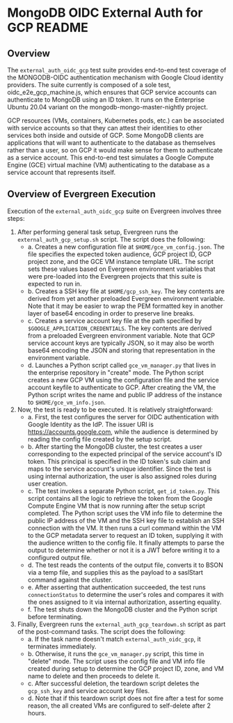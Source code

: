 # MongoDB OIDC External Auth for GCP README

## Overview

The `external_auth_oidc_gcp` test suite provides end-to-end test coverage of the MONGODB-OIDC authentication mechanism with Google Cloud identity providers. The suite currently is composed of a sole test, oidc_e2e_gcp_machine.js, which ensures that GCP service accounts can authenticate to MongoDB using an ID token. It runs on the Enterprise Ubuntu 20.04 variant on the mongodb-mongo-master-nightly project.

GCP resources (VMs, containers, Kubernetes pods, etc.) can be associated with service accounts so that they can attest their identities to other services both inside and outside of GCP. Some MongoDB clients are applications that will want to authenticate to the database as themselves rather than a user, so on GCP it would make sense for them to authenticate as a service account. This end-to-end test simulates a Google Compute Engine (GCE) virtual machine (VM) authenticating to the database as a service account that represents itself.

## Overview of Evergreen Execution

Execution of the `external_auth_oidc_gcp` suite on Evergreen involves three steps:

1. After performing general task setup, Evergreen runs the `external_auth_gcp_setup.sh` script. The script does the following:
    - a. Creates a new configuration file at `$HOME/gce_vm_config.json`. The file specifies the expected token audience, GCP project ID, GCP project zone, and the GCE VM instance template URL. The script sets these values based on Evergreen environment variables that were pre-loaded into the Evergreen projects that this suite is expected to run in.
    - b. Creates a SSH key file at `$HOME/gcp_ssh_key`. The key contents are derived from yet another preloaded Evergreen environment variable. Note that it may be easier to wrap the PEM formatted key in another layer of base64 encoding in order to preserve line breaks.
    - c. Creates a service account key file at the path specified by `$GOOGLE_APPLICATION_CREDENTIALS`. The key contents are derived from a preloaded Evergreen environment variable. Note that GCP service account keys are typically JSON, so it may also be worth base64 encoding the JSON and storing that representation in the environment variable.
    - d. Launches a Python script called `gce_vm_manager.py` that lives in the enterprise repository in "create" mode. The Python script creates a new GCP VM using the configuration file and the service account keyfile to authenticate to GCP. After creating the VM, the Python script writes the name and public IP address of the instance to `$HOME/gce_vm_info.json`.
2. Now, the test is ready to be executed. It is relatively straightforward:
    - a. First, the test configures the server for OIDC authentication with Google Identity as the IdP. The issuer URI is https://accounts.google.com, while the audience is determined by reading the config file created by the setup script.
    - b. After starting the MongoDB cluster, the test creates a user corresponding to the expected principal of the service account's ID token. This principal is specified in the ID token's sub claim and maps to the service account's unique identifier. Since the test is using internal authorization, the user is also assigned roles during user creation.
    - c. The test invokes a separate Python script, `get_id_token.py`. This script contains all the logic to retrieve the token from the Google Compute Engine VM that is now running after the setup script completed. The Python script uses the VM info file to determine the public IP address of the VM and the SSH key file to establish an SSH connection with the VM. It then runs a curl command within the VM to the GCP metadata server to request an ID token, supplying it with the audience written to the config file. It finally attempts to parse the output to determine whether or not it is a JWT before writing it to a configured output file.
    - d. The test reads the contents of the output file, converts it to BSON via a temp file, and supplies this as the payload to a saslStart command against the cluster.
    - e. After asserting that authentication succeeded, the test runs `connectionStatus` to determine the user's roles and compares it with the ones assigned to it via internal authorization, asserting equality.
    - f. The test shuts down the MongoDB cluster and the Python script before terminating.
3. Finally, Evergreen runs the `external_auth_gcp_teardown.sh` script as part of the post-command tasks. The script does the following:
    - a. If the task name doesn't match `external_auth_oidc_gcp`, it terminates immediately.
    - b. Otherwise, it runs the `gce_vm_manager.py` script, this time in "delete" mode. The script uses the config file and VM info file created during setup to determine the GCP project ID, zone, and VM name to delete and then proceeds to delete it.
    - c. After successful deletion, the teardown script deletes the `gcp_ssh_key` and service account key files.
    - d. Note that if this teardown script does not fire after a test for some reason, the all created VMs are configured to self-delete after 2 hours.
